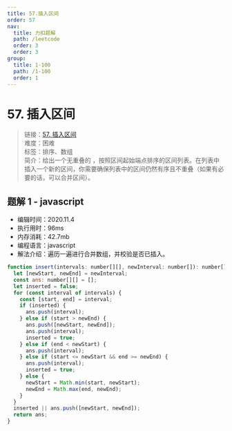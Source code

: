 ```yaml
---
title: 57.插入区间
order: 57
nav:
  title: 力扣题解
  path: /leetcode
  order: 3
  order: 3
group:
  title: 1-100
  path: /1-100
  order: 1
---
```


# 57. 插入区间

> 链接：[57. 插入区间](https://leetcode-cn.com/problems/insert-interval/)  
> 难度：困难  
> 标签：排序、数组  
> 简介：给出一个无重叠的 ，按照区间起始端点排序的区间列表。在列表中插入一个新的区间，你需要确保列表中的区间仍然有序且不重叠（如果有必要的话，可以合并区间）。

## 题解 1 - javascript

- 编辑时间：2020.11.4
- 执行用时：96ms
- 内存消耗：42.7mb
- 编程语言：javascript
- 解法介绍：遍历一遍进行合并数组，并校验是否已插入。

```javascript
function insert(intervals: number[][], newInterval: number[]): number[][] {
  let [newStart, newEnd] = newInterval;
  const ans: number[][] = [];
  let inserted = false;
  for (const interval of intervals) {
    const [start, end] = interval;
    if (inserted) {
      ans.push(interval);
    } else if (start > newEnd) {
      ans.push([newStart, newEnd]);
      ans.push(interval);
      inserted = true;
    } else if (end < newStart) {
      ans.push(interval);
    } else if (start <= newStart && end >= newEnd) {
      ans.push(interval);
      inserted = true;
    } else {
      newStart = Math.min(start, newStart);
      newEnd = Math.max(end, newEnd);
    }
  }
  inserted || ans.push([newStart, newEnd]);
  return ans;
}
```
